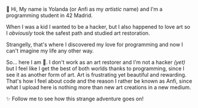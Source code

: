 👋 Hi, My name is Yolanda (or Anfi as my *artistic* name) and I'm a programming student in 42 Madrid.

When I was a kid I wanted to be a hacker, but I also happened to love art so I *obviously* took the safest path and studied art restoration.

Strangelly, that's where I discovered my love for programming and now I can't imagine my life any other way.

So... here I am  👀. I don't work as an art restorer and I'm not a hacker *(yet)* but I feel like I get the best of both worlds thanks to programming, since I see it as another form of art. Art is frustrating yet beautiful and rewarding. That's how I feel about code and the reason I rather be known as Anfi, since what I upload here is nothing more than new art creations in a new medium.

 ✨ Follow me to see how this strange adventure goes on!
